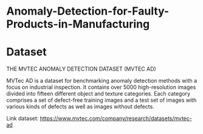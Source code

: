 # Anomaly-Detection-for-Faulty-Products-in-Manufacturing
# Dataset

THE MVTEC ANOMALY DETECTION DATASET (MVTEC AD)

MVTec AD is a dataset for benchmarking anomaly detection methods with a focus on industrial inspection. It contains over 5000 high-resolution images divided into fifteen different object and texture categories. Each category comprises a set of defect-free training images and a test set of images with various kinds of defects as well as images without defects.


Link dataset: https://www.mvtec.com/company/research/datasets/mvtec-ad
